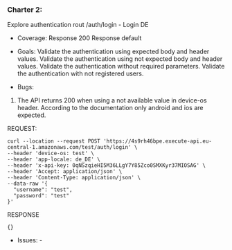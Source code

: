 ### Charter 2: 
Explore authentication rout /auth/login - Login DE
	
* Coverage: 
Response 200
Response default

* Goals:
Validate the authentication using expected body and header values.
Validate the authentication using not expected body and header values.
Validate the authentication without required parameters.
Validate the authentication with not registered users.

* Bugs:
1. The API returns 200 when using a not available value in device-os header. According to the documentation only android and ios are expected.

REQUEST:
```
curl --location --request POST 'https://4s9rh46bpe.execute-api.eu-central-1.amazonaws.com/test/auth/login' \
--header 'device-os: test' \
--header 'app-locale: de_DE' \
--header 'x-api-key: 0qNSzqieHI5M36LLgY7Y85Zco0SMXKyr37MIOSAG' \
--header 'Accept: application/json' \
--header 'Content-Type: application/json' \
--data-raw '{
  "username": "test",
  "password": "test"
}'
```
RESPONSE
```
{}
```

* Issues: -
